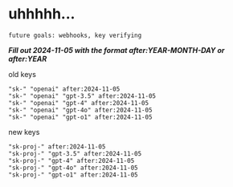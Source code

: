 # uhhhhh...

`future goals: webhooks, key verifying`



***Fill out 2024-11-05 with the format after:YEAR-MONTH-DAY or after:YEAR***

old keys
```
"sk-" "openai" after:2024-11-05
"sk-" "openai" "gpt-3.5" after:2024-11-05
"sk-" "openai" "gpt-4" after:2024-11-05
"sk-" "openai" "gpt-4o" after:2024-11-05
"sk-" "openai" "gpt-o1" after:2024-11-05
```

new keys
```
"sk-proj-" after:2024-11-05
"sk-proj-" "gpt-3.5" after:2024-11-05
"sk-proj-" "gpt-4" after:2024-11-05
"sk-proj-" "gpt-4o" after:2024-11-05
"sk-proj-" "gpt-o1" after:2024-11-05
```
